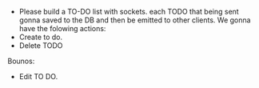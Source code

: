  - Please build a TO-DO list with sockets.
 each TODO that being sent gonna saved to the DB and then be emitted to other clients.
We gonna have the folowing actions:
- Create to do.
- Delete TODO



Bounos:
- Edit TO DO.


